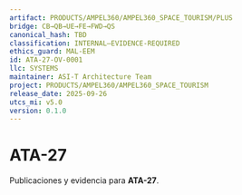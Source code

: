 ```yaml
---
artifact: PRODUCTS/AMPEL360/AMPEL360_SPACE_TOURISM/PLUS
bridge: CB→QB→UE→FE→FWD→QS
canonical_hash: TBD
classification: INTERNAL–EVIDENCE-REQUIRED
ethics_guard: MAL-EEM
id: ATA-27-OV-0001
llc: SYSTEMS
maintainer: ASI-T Architecture Team
project: PRODUCTS/AMPEL360/AMPEL360_SPACE_TOURISM
release_date: 2025-09-26
utcs_mi: v5.0
version: 0.1.0
---
```

# ATA-27

Publicaciones y evidencia para **ATA-27**.
